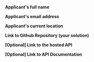 **Applicant's full name**

**Applicant's email address**

**Applicant's current location**

**Link to Github Repository (your solution)**

**[Optional] Link to the hosted API**

**[Optional] Link to API Documentation**

